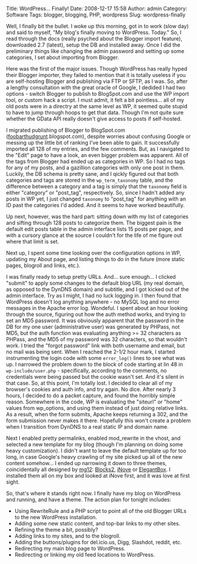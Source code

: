 Title: WordPress... Finally!
Date: 2008-12-17 15:58
Author: admin
Category: Software
Tags: blogger, blogging, PHP, wordpress
Slug: wordpress-finally

Well, I finally bit the bullet. I woke up this morning, got in to work
(slow day) and said to myself, "My blog's finally moving to WordPress.
Today." So, I read through the docs (really psyched about the Blogger
import feature), downloaded 2.7 (latest), setup the DB and installed
away. Once I did the preliminary things like changing the admin password
and setting up some categories, I set about importing from Blogger.

Here was the first of the major issues. Though WordPress has really
hyped their Blogger importer, they failed to mention that it is totally
useless if you are self-hosting Blogger and publishing via FTP or SFTP,
as I was. So, after a lengthy consultation with the great oracle of
Google, I dedided I had two options - switch Blogger to publish to
BlogSpot.com and use the WP import tool, or custom hack a script. I must
admit, it felt a bit pointless... all of my old posts were in a directry
at the same level as WP, it seemed quite stupid to have to jump through
hoops to get that data. Though I'm not quite sure whether the GData API
really doesn't give access to posts if self-hosted.

I migrated publishing of Blogger to BlogSpot.com
([foobarthudgrunt](http://www.jasonantman.com/jargon/entry.php?id=metasyntactic-variable).blogspot.com),
despite worries about confusing Google or messing up the little bit of
ranking I've been able to gain. It successfully imported all 128 of my
entries, and the few comments. But, as I navigated to the "Edit" page to
have a look, an even bigger problem was apparent. All of the tags from
Blogger had ended up as categories in WP. So I had no tags for any of my
posts, and a gazillion categories with only one post in them. Luckily,
the DB schema is pretty sane, and I qickly figured out that both
categories and tags are stored in the `wp_term_taxonomy` table, and the
difference between a category and a tag is simply that the `taxonomy`
field is either "category" or "post\_tag", respectively. So, since I
hadn't added any posts in WP yet, I just changed `taxonomy` to
"post\_tag" for anything with an ID past the categories I'd added. And
it seems to have worked beautifully.

Up next, however, was the hard part: sitting down with my list of
categories and sifting through 128 posts to categorize them. The biggest
pain is the default edit posts table in the admin interface lists 15
posts per page, and with a cursory glance at the source I couldn't for
the life of me figure out where that limit is set.

Next up, I spent some time looking over the configuration options in WP,
updating my About page, and listing things to do in the future (more
static pages, blogroll and links, etc.).

I was finally ready to setup pretty URLs. And... sure enough... I
clicked "submit" to apply some changes to the default blog URL (my real
domain, as opposed to the DynDNS domain) and subtitle, and I got kicked
out of the admin interface. Try as I might, I had no luck logging in. I
then found that WordPress doesn't log anything anywhere - no MySQL log
and no error messages in the Apache error log. Wondeful. I spent about
an hour looking through the source, figuring out how the auth method
works, and trying to set an MD5 password. It was obviously apparent that
the password in the DB for my one user (administrative user) was
generated by PHPass, not MD5, but the auth function was evaluating
anything \>= 32 characters as PHPass, and the MD5 of my password was 32
characters, so that wouldn't work. I tried the "forgot password" link
with both username and email, but no mail was being sent. When I reached
the 2-1/2 hour mark, I started instrumenting the login code with some
`error_log()` lines to see what was up. I narrowed the problem down to
the block of code starting at lin 48 in `wp-include/user.php` -
specifically, according to the comments, no credentials were being
passed but the cookie wasn't set. And it's silent in that case. So, at
this point, I'm totally lost. I decided to clear all of my browser's
cookies and auth info, and try again. No dice. After nearly 3 hours, I
decided to do a packet capture, and found the horribly simple reason.
Somewhere in the code, WP is evaluating the "siteurl" or "home" values
from wp\_options, and using them instead of just doing relative links.
As a result, when the form submits, Apache keeps returning a 302, and
the form submission never makes it there. Hopefully this won't create a
problem when I transition from DynDNS to a real static IP and domain
name.

Next I enabled pretty permalinks, enabled mod\_rewrite in the vhost, and
selected a new template for my blog (though I'm planning on doing some
heavy customization). I didn't want to leave the default template up for
too long, in case Google's heavy crawling of my site picked up all of
the new content somehow... I ended up narrowing it down to three themes,
coincidentally all designed by
[mg12](http://wordpress.org/extend/themes/profile/mg12):
[Blocks2](http://wordpress.org/extend/themes/blocks2),
[iNove](http://wordpress.org/extend/themes/inove#post-668) or
[ElegantBox](http://wordpress.org/extend/themes/elegant-box). I
installed them all on my box and looked at iNove first, and it was love
at first sight.

So, that's where it stands right now. I finally have my blog on
WordPress and running, and have a theme. The action plan for tonight
includes:

-   Using RewriteRule and a PHP script to point all of the old Blogger
    URLs to the new WordPress installation.
-   Adding some new static content, and top-bar links to my other sites.
-   Refining the theme a bit, possibly?
-   Adding links to my sites, and to the blogroll.
-   Adding the buttons/plugins for del.icio.us, Digg, Slashdot, reddit,
    etc.
-   Redirecting my main blog page to WordPress.
-   Redirecting or linking my old feed locations to WordPress.

